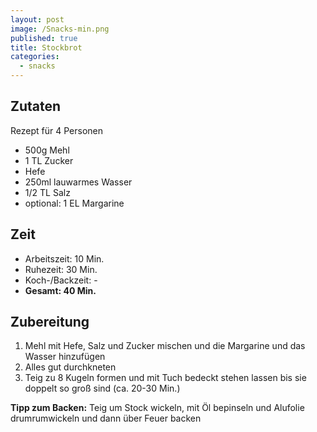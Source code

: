 ```yaml
---
layout: post
image: /Snacks-min.png
published: true
title: Stockbrot
categories:
  - snacks
---
```

## **Zutaten**

Rezept für 4 Personen

* 500g Mehl
* 1 TL Zucker
* Hefe
* 250ml lauwarmes Wasser
* 1/2 TL Salz
* optional: 1 EL Margarine

## **Zeit**

* Arbeitszeit: 10 Min.
* Ruhezeit: 30 Min.
* Koch-/Backzeit: -
* **Gesamt: 40 Min.**

## **Zubereitung**

1. Mehl mit Hefe, Salz und Zucker mischen und die Margarine und das Wasser hinzufügen
2. Alles gut durchkneten
3. Teig zu 8 Kugeln formen und mit Tuch bedeckt stehen lassen bis sie doppelt so gro&szlig; sind (ca. 20-30 Min.)

**Tipp zum Backen:** Teig um Stock wickeln, mit Öl bepinseln und Alufolie drumrumwickeln und dann über Feuer backen
